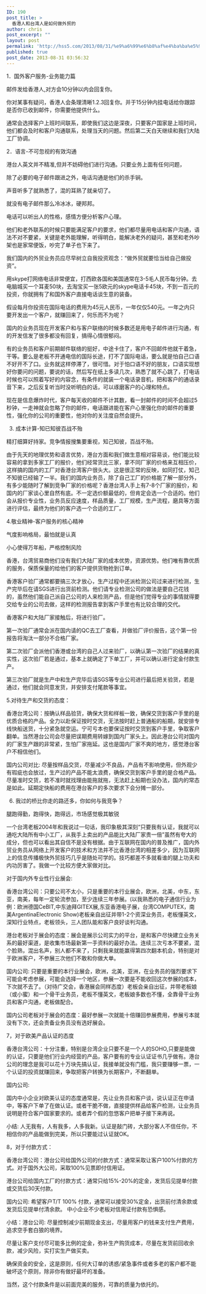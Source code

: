 ```yaml
---
ID: 190
post_title: >
  香港人和台湾人是如何做外贸的
author: chris
post_excerpt: ""
layout: post
permalink: 'http://hss5.com/2013/08/31/%e9%a6%99%e6%b8%af%e4%ba%ba%e5%92%8c%e5%8f%b0%e6%b9%be%e4%ba%ba%e6%98%af%e5%a6%82%e4%bd%95%e5%81%9a%e5%a4%96%e8%b4%b8%e7%9a%84/'
published: true
post_date: 2013-08-31 03:56:32
---
```

1．国外客户服务-业务能力篇

邮件发给香港人,对方会10分钟以内会回复你。

你对某事有疑问，香港人会条理清晰1.2.3回复你。并于15分钟内挂电话给你跟踪是否你已收到邮件，你需要他提供什么。

通常会选择客户上班时间联系，即使我们这边是深夜，只要客户国家是上班时间，他们都会及时和客户沟通联系，处理当天的问题。然后第二天白天继续和我们大陆工厂协调。

2．语言-不可忽视的有效沟通

港台人英文并不精准,但并不妨碍他们进行沟通。只要业务上面有任何问题，

除了必要的电子邮件跟进之外，电话沟通是他们的杀手锏。

声音听多了就熟悉了，混的耳熟了就亲切了。

就没有电子邮件那么冷冰冰，硬邦邦。

电话可以听出人的性格，感情方便分析客户心理。

他们和老外联系的时候只要能满足客户的要求，他们都尽量用电话和客户沟通，语法不对不要紧，关键是老外能理解，听得明白，能解决老外的疑问，甚至和老外吵架也是家常便饭，吵完了单子也下来了。

我们国内的外贸业务员应尽早树立自我投资观念：“做外贸就要恰当给自己做投资”。

用skype打网络电话非常便宜，打西欧各国和美国通常在3-5毛人民币每分钟。去电脑城买一个耳麦50块，去淘宝买一张5欧元的skype电话卡45块，不到一百元的投资，你就拥有了和国外客户直接电话谈生意的装备。

假设每月你投资在国际电话的费用为45元人民币，一年仅仅540元。一年之内只要开发出一个客户，就赚回来了，何乐而不为呢？

国内的业务员现在开发客户和与客户联络的时候多数还是用电子邮件进行沟通，有的开发信发了很多都没有回复，搞得心情很郁闷。

有的业务员和客户前期邮件联络的挺好，中途卡住了，客户不回邮件他就干着急，干等。要么是老板不开通电信的国际长途，打不了国际电话，要么就是怕自己口语不好开不了口。业务就这样停滞了，很可惜。对于怕口语不好的朋友，口语实现想好你要问的问题，要说的话，然后写在纸上多读几次，熟悉了就不心跳了，打电话时候也可以照着写好的内容念，有条件的就装一个电话录音机，把和客户的通话录音下来，之后反复听当时没听明白的话，可以琢磨客户的心理和特点。

现在是信息爆炸时代，客户每天收的邮件不计其数，看一封邮件的时间不会超过5秒钟，一走神就会忽略了你的邮件，电话跟进能在客户心里强化你的邮件的重要性，强化你的公司的重要性，他对你的关注度自然会提升。

3. 成本计算-知已知彼百战不殆

精打细算好持家。竞争情报搜集要重视，知己知彼，百战不殆。

由于先天的地理优势和语言优势，港台方面和我们做生意相对容易谈，他们能比较容易的拿到多家工厂的报价，他们经常货比三家，拿不同厂家的价格来互相压价，这样搞的国内的工厂对香港台湾客户很头大。这是很正常的反映，如同打仗，知己不知彼已经输了一半。我们的国内业务员，除了自己工厂的价格能了解一部分外，有多少能随时了解到竞争厂家的价格呢？香港台湾人手上有7-8个厂家的报价，和国内的厂家谈心里自然有底。不一定选价额最低的，但肯定会选一个合适的。他们会从报价专业性，业务员反应速度，样品质量，工厂规模，生产流程，磨具等方面进行评估，最终为他们的客户选一个合适的工厂。

4.敬业精神-客户服务的核心精神

气度影响格局，最怕就是认真

小心使得万年船，严格控制风险

香港，台湾贸易商他们没有我们大陆厂家的成本优势，资源优势。他们唯有靠优质的服务，保质保量的给他们的客户提供货物抢到订单。

香港客户验厂通常都要搞三次才放心，生产过程中还派检测公司过来进行检测，生产完毕后在请SGS进行出货前检测。他们请专业检测公司的做法是要自己花钱的，虽然他们能自己派自己公司的人来检测产品，但是他们觉得专业的事情就得要交给专业的公司去做，这样的检测报告拿到客户手里也有比较合理的交代。

香港客户和大陆厂家接触后，将进行验厂。

第一次验厂通常会派在国内请的QC去工厂查看，并做验厂评价报告，这个第一份报告将淘汰一部分不合格厂家。

第二次验厂会派他们香港或台湾的自己人过来验厂，以确认第一次验厂的结果的真实性，这次验厂若是通过，基本上就确定了下单工厂，并可以确认进行定金付款生产。

第三次验厂就是生产中和生产完毕后请SGS等专业公司进行最后把关验货，若是通过，他们就会同意发货，并安排支付尾款等事宜。

5.对待生产和交货的态度：

香港台湾公司：按确认样品验货，确保大货和样板一致，确保交货到客户手里的是优质合格的产品。全力以赴保证按时交货，无法按时赶上普通船的船期，就安排专线快船送货，十分紧急就空运。宁可亏本也要保证按时交货到客户手里，争取客户翻单。当然港台公司会尽量把误期费用转嫁到国内厂家头上。因此港台公司对国内的厂家生产跟的非常紧，生怕厂家拖延。这也是国内厂家不爽的地方，感觉港台客户不相信他们。

国内公司对比: 尽量按样品交货，尽量减少不良品，产品有不影响使用，但外观少有瑕疵也会放过，生产过的产品不能太浪费，确保交货到客户手里的是合格产品。尽量准时交货，若不准时就找理由能拖就拖，无法赶上船期也没办法，国内的常态是如此。延期定快船的费用在港台客户的多次要求下会分摊一部分。

6. 我过的桥比你走的路还多，你如何与我竞争？

腿跑得勤，跑得快，跑得远，市场感觉极其敏锐

一个台湾老板2004年和我说过一句话，我印象极其深刻“只要我有认证，我就可以通吃大陆所有中小工厂，从我手上卖出的产品能比大陆厂家贵一倍”虽然有夸大的成分，但也可以看出其自信不是没有根据。由于互联网在国内的普及推广，国内外贸业务员从网络上开发客户的技术和方法并不比香港台湾的相差多少，因为互联网上的信息传播极快外贸技巧几乎是随处可学的。技巧都差不多就看谁的腿上功夫和内功厉害了。我做一个比较方便大家做对比。

对于国内外专业性行业展会:

香港台湾公司：只要公司不太小，只是重要的本行业展会，欧洲，北美，中东，东亚，南美，每年一定轮流参加，至少连续三年参展。(以我熟悉的电子通信行业为例：欧洲德国CeBIT,中东迪拜GITEX展,东亚香港电子展，台湾COMPUTEX，南美ArgentinaElectronic Show)老板亲自出征并带1-2个资深业务员，老板懂英文，深知行业特点，老板领头，三人团队能和客户良好谈判沟通。

港台老板对于展会的态度：展会是展示公司实力的平台，是和客户尽快建立业务关系的最好渠道，是收集市场最新第一手资料的最好办法。连续三次亏本不要紧，混个脸熟，混出名声，别人都不来了，只剩我来就能赢得第四次翻本机会，特别是对于欧洲客户，不参展三次他们不敢和你做大单。

国内公司: 只要是重要的本行业展会，欧洲，北美，亚洲，在业务员的强烈要求下可能会考虑参展，可能会选择一个地区，参展一次要是不能收回这次参展的成本，下次就不去了。（对待广交会，香港展会同样态度）老板会亲自出征，并带老板娘（或小蜜）和一个骨干业务员，老板不懂英文，老板娘多数也不懂，全靠骨干业务员和客户沟通，老板做配合。

国内公司老板对于展会的态度：最好参展一次就能十倍赚回参展费用，参展亏本就没有下次，还会责备业务员没有选好展会。

7，对于欧美产品认证的态度

香港台湾公司：十分注重，特别是台湾企业只要不是一个人的SOHO,只要是能做的认证，只要是他们行业内经营的产品，客户要有的专业认证证书几乎做有。港台公司的理念是我可以花十万块先搞认证，我接单就没有门槛，我只要赚够一票，一个认证的投资就赚回来，争取把客户转换为长期客户，不断翻单。

国内公司:

国内中小企业对欧美认证的态度通常是，先让业务员和客户谈，说认证正在申请中，等客户下单了在做认证。或者干脆不做，直接提供样品给客户检测，让业务员说明是符合客户国家要求的。或者弄个假的忽悠客户把单子接下来再说。

小结: 人无我有，人有我多，人多我新。认证是敲门砖，大部分客人不信任你，不相信你的产品能做到完美，所以只要能过认证就OK。

8，对于付款方式：

香港台湾公司：港台公司给国外公司的付款方式：通常采取让客户100%付款的方式。对于国外大公司，采取100%见票即付信用证。

港台公司给国内工厂的付款方式：通常只给15%-20%的定金，发货后见提单付款或交货后30天付款。

国内公司: 希望客户T/T 100% 付款，通常可以接受30%定金，出货前付清余款或发货后见提单付清余款。 中小企业不少老板对信用证付款有恐惧感。

小结：港台公司: 尽量控制减少前期现金支出，尽量用客户的钱来支付生产费用，追求空手套白狼的境界。

尽量让客户支付尽可能多比例的定金，弥补生产购货成本，尽量在发货前回收余款，减少风险，实打实生产做买卖。

确保资金的安全，这是原则，任何大订单的诱惑/紧急事件或者多老的客户都不能破坏这个原则，除非你有做好最坏的准备。

当然，这个付款条件是以前面完美的服务，可靠的质量为依托的。